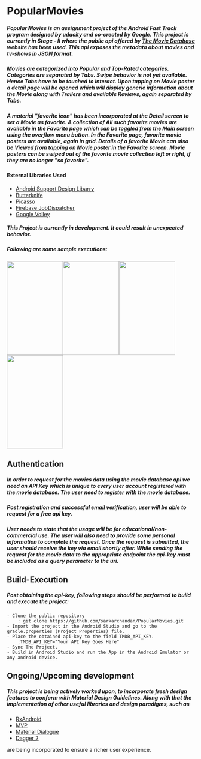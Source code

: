 # PopularMovies

##### Popular Movies is an assignment project of the Android Fast Track program designed by udacity and co-created by Google. This project is currently in Stage - II where the public api offered by [The Movie Database](https://www.themoviedb.org/) website has been used. This api exposes the metadata about movies and tv-shows in JSON format.

##### Movies are categorized into Popular and Top-Rated categories. Categories are separated by Tabs. Swipe behavior is not yet available. Hence Tabs have to be touched to interact. Upon tapping on Movie poster a detail page will be opened which will display generic information about the Movie along with Trailers and available Reviews, again separated by Tabs.

##### A material "favorite icon" has been incorporated at the Detail screen to set a Movie as favorite. A collection of All such favorite movies are available in the Favorite page which can be toggled from the Main screen using the overflow menu button. In the Favorite page, favorite movie posters are available, again in grid. Details of a favorite Movie can also be Viewed from tapping on Movie poster in the Favorite screen. Movie posters can be swiped out of the favorite movie collection left or right, if they are no longer "so favorite".
#### External Libraries Used
- [Android Support Design Libarry](https://developer.android.com/topic/libraries/support-library/index.html)
- [Butterknife](http://jakewharton.github.io/butterknife/)
- [Picasso](http://square.github.io/picasso/)
- [Firebase JobDispatcher](https://github.com/firebase/firebase-jobdispatcher-android#user-content-firebase-jobdispatcher-)
- [Google Volley](https://developer.android.com/training/volley/index.html)

##### This Project is currently in development. It could result in unexpected behavior.

##### Following are some sample executions:
<img src="https://cloud.githubusercontent.com/assets/19269229/24726064/5e9b6f38-1a51-11e7-8e6e-9b00dfeb561f.png" width="150" height="250"><img src="https://cloud.githubusercontent.com/assets/19269229/24995276/9063d608-202e-11e7-94fb-bb6bc694ebe9.png" width="150" height="250"><img src="https://cloud.githubusercontent.com/assets/19269229/24726115/82f10640-1a51-11e7-8356-7ecf08df2310.png" width="150" height="250"><img src="https://cloud.githubusercontent.com/assets/19269229/24726130/903b3d0c-1a51-11e7-9a60-9e522fbc959f.png" width="150" height="250">


## Authentication
##### In order to request for the movies data using the movie database api we need an API Key which is unique to every user account registered with the movie database. The user need to [register](https://www.themoviedb.org/account/signup) with the movie database.
##### Post registration and successful email verification, user will be able to request for a free api key. 
##### User needs to state that the usage will be for educational/non-commercial use. The user will also need to provide some personal information to complete the request. Once the request is submitted, the user should receive the key via email shortly after. While sending the request for the movie data to the appropriate endpoint the api-key must be included as a query parameter to the uri.

## Build-Execution
##### Post obtaining the api-key, following steps should be performed to build and execute the project:

```
- Clone the public repository
	: git clone https://github.com/sarkarchandan/PopularMovies.git
- Import the project in the Android Studio and go to the gradle.properties (Project Properties) file.
- Place the obtained api-key to the field TMDB_API_KEY.
	:TMDB_API_KEY="Your API Key Goes Here"
- Sync The Project.
- Build in Android Studio and run the App in the Android Emulator or any android device.
```

## Ongoing/Upcoming development
##### This project is being actively worked upon, to incorporate fresh design features to conform with Material Design Guidelines. Along with that the implementation of other useful libraries and design paradigms, such as 
- [RxAndroid](https://github.com/ReactiveX/RxAndroid)
- [MVP](https://github.com/googlesamples/android-architecture)
- [Material Dialogue](https://github.com/afollestad/material-dialogs)
- [Dagger 2](https://github.com/google/dagger)

are being incorporated to ensure a richer user experience.
